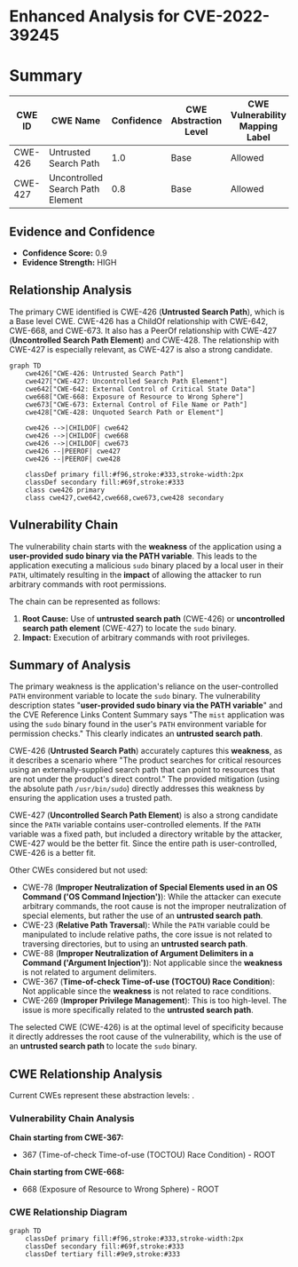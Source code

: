 # Enhanced Analysis for CVE-2022-39245

# Summary

| CWE ID | CWE Name | Confidence | CWE Abstraction Level | CWE Vulnerability Mapping Label | CWE-Vulnerability Mapping Notes |
|---|---|---|---|---|---|
| CWE-426 | Untrusted Search Path | 1.0 | Base | Allowed | Primary CWE |
| CWE-427 | Uncontrolled Search Path Element | 0.8 | Base | Allowed | Secondary Candidate |

## Evidence and Confidence

*   **Confidence Score:** 0.9
*   **Evidence Strength:** HIGH

## Relationship Analysis
The primary CWE identified is CWE-426 (**Untrusted Search Path**), which is a Base level CWE. CWE-426 has a ChildOf relationship with CWE-642, CWE-668, and CWE-673. It also has a PeerOf relationship with CWE-427 (**Uncontrolled Search Path Element**) and CWE-428. The relationship with CWE-427 is especially relevant, as CWE-427 is also a strong candidate.

```mermaid
graph TD
    cwe426["CWE-426: Untrusted Search Path"]
    cwe427["CWE-427: Uncontrolled Search Path Element"]
    cwe642["CWE-642: External Control of Critical State Data"]
    cwe668["CWE-668: Exposure of Resource to Wrong Sphere"]
    cwe673["CWE-673: External Control of File Name or Path"]
    cwe428["CWE-428: Unquoted Search Path or Element"]

    cwe426 -->|CHILDOF| cwe642
    cwe426 -->|CHILDOF| cwe668
    cwe426 -->|CHILDOF| cwe673
    cwe426 --|PEEROF| cwe427
    cwe426 --|PEEROF| cwe428

    classDef primary fill:#f96,stroke:#333,stroke-width:2px
    classDef secondary fill:#69f,stroke:#333
    class cwe426 primary
    class cwe427,cwe642,cwe668,cwe673,cwe428 secondary
```

## Vulnerability Chain
The vulnerability chain starts with the **weakness** of the application using a **user-provided sudo binary via the PATH variable**. This leads to the application executing a malicious `sudo` binary placed by a local user in their `PATH`, ultimately resulting in the **impact** of allowing the attacker to run arbitrary commands with root permissions.

The chain can be represented as follows:
1.  **Root Cause:** Use of **untrusted search path** (CWE-426) or **uncontrolled search path element** (CWE-427) to locate the `sudo` binary.
2.  **Impact:** Execution of arbitrary commands with root privileges.

## Summary of Analysis
The primary weakness is the application's reliance on the user-controlled `PATH` environment variable to locate the `sudo` binary. The vulnerability description states "**user-provided sudo binary via the PATH variable**" and the CVE Reference Links Content Summary says "The `mist` application was using the `sudo` binary found in the user's `PATH` environment variable for permission checks." This clearly indicates an **untrusted search path**.

CWE-426 (**Untrusted Search Path**) accurately captures this **weakness**, as it describes a scenario where "The product searches for critical resources using an externally-supplied search path that can point to resources that are not under the product's direct control." The provided mitigation (using the absolute path `/usr/bin/sudo`) directly addresses this weakness by ensuring the application uses a trusted path.

CWE-427 (**Uncontrolled Search Path Element**) is also a strong candidate since the `PATH` variable contains user-controlled elements. If the `PATH` variable was a fixed path, but included a directory writable by the attacker, CWE-427 would be the better fit. Since the entire path is user-controlled, CWE-426 is a better fit.

Other CWEs considered but not used:

*   CWE-78 (**Improper Neutralization of Special Elements used in an OS Command ('OS Command Injection')**): While the attacker can execute arbitrary commands, the root cause is not the improper neutralization of special elements, but rather the use of an **untrusted search path**.
*   CWE-23 (**Relative Path Traversal**): While the `PATH` variable could be manipulated to include relative paths, the core issue is not related to traversing directories, but to using an **untrusted search path**.
*   CWE-88 (**Improper Neutralization of Argument Delimiters in a Command ('Argument Injection')**): Not applicable since the **weakness** is not related to argument delimiters.
*   CWE-367 (**Time-of-check Time-of-use (TOCTOU) Race Condition**): Not applicable since the **weakness** is not related to race conditions.
*   CWE-269 (**Improper Privilege Management**): This is too high-level. The issue is more specifically related to the **untrusted search path**.

The selected CWE (CWE-426) is at the optimal level of specificity because it directly addresses the root cause of the vulnerability, which is the use of an **untrusted search path** to locate the `sudo` binary.


## CWE Relationship Analysis

Current CWEs represent these abstraction levels: .


### Vulnerability Chain Analysis

**Chain starting from CWE-367:**
- 367 (Time-of-check Time-of-use (TOCTOU) Race Condition) - ROOT


**Chain starting from CWE-668:**
- 668 (Exposure of Resource to Wrong Sphere) - ROOT



### CWE Relationship Diagram

```mermaid
graph TD
    classDef primary fill:#f96,stroke:#333,stroke-width:2px
    classDef secondary fill:#69f,stroke:#333
    classDef tertiary fill:#9e9,stroke:#333
```
